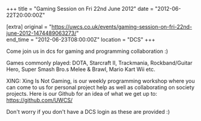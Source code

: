 +++
title = "Gaming Session on Fri 22nd June 2012"
date = "2012-06-22T20:00:00Z"

[extra]
original = "https://uwcs.co.uk/events/gaming-session-on-fri-22nd-june-2012-1474489063273/"    
end_time = "2012-06-23T08:00:00Z"
location = "DCS"
+++

Come join us in dcs for gaming and programming collaboration :)

Games commonly played: DOTA, Starcraft II, Trackmania, Rockband/Guitar Hero, Super Smash Bro.s Melee & Brawl, Mario Kart Wii etc.

XING: Xing Is Not Gaming, is our weekly programming workshop where you can come to us for personal project help as well as collaborating on society projects. Here is our Github for an idea of what we get up to: https://github.com/UWCS/

Don't worry if you don't have a DCS login as these are provided :)

